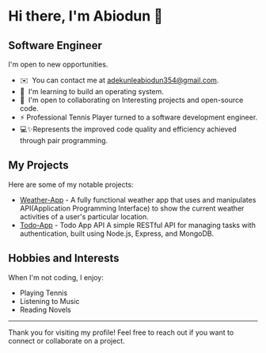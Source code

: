 # Hi there, I'm Abiodun 👋
Software Engineer
-----------------
I'm open to new opportunities.
* ✉️  You can contact me at [adekunleabiodun354@gmail.com](mailto:adekunleabiodun354@gmail.com).
* 🧠  I'm learning to build an operating system.
* 🤝  I'm open to collaborating on Interesting projects and open-source code.
* ⚡ Professional Tennis Player turned to a software development engineer.
* 💻✨Represents the improved code quality and efficiency achieved through pair programming.

## My Projects
Here are some of my notable projects:
- [Weather-App](https://abiodun-weather-app.netlify.app/) - A fully functional weather app that uses and manipulates API(Application Programming Interface) to show the current weather activities of a user's particular location.
- [Todo-App](https://todo-app-9b5w.onrender.com/) - Todo App API A simple RESTful API for managing tasks with authentication, built using Node.js, Express, and MongoDB.

## Hobbies and Interests
When I'm not coding, I enjoy:
- Playing Tennis
- Listening to Music
- Reading Novels
-----------------
Thank you for visiting my profile! Feel free to reach out if you want to connect or collaborate on a project.
